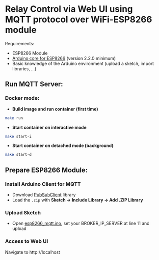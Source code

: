 # Relay Control via Web UI using MQTT protocol over WiFi-ESP8266 module

Requirements:

* ESP8266 Module
* [Arduino core for ESP8266](https://github.com/esp8266/Arduino) (version 2.2.0 minimum)
* Basic knowledge of the Arduino environment (upload a sketch, import libraries, ...)

## Run MQTT Server:

### Docker mode:
- **Build image and run container (first time)**
```bash
make run
```
- **Start container on interactive mode**
```bash
make start-i
```
- **Start container on detached mode (background)**
```bash
make start-d
```

## Prepare ESP8266 Module:

### Install Arduino Client for MQTT

- Download [PubSubClient](https://github.com/knolleary/pubsubclient/archive/v2.6.zip) library
- Load the `.zip` with **Sketch → Include Library → Add .ZIP Library**

### Upload Sketch

- Open [esp8266_mqtt.ino](https://github.com/cdiaz/Wifi-relay-switch/blob/master/esp8266_mqtt/esp8266_mqtt.ino), set your BROKER_IP_SERVER at line 11 and upload

### Access to Web UI

Navigate to http://localhost
